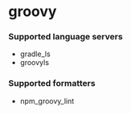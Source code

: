 <!--- THIS DOCUMENT IS AUTOMATICALLY GENERATED, DON'T EDIT IT -->
# groovy

### Supported language servers

- gradle_ls
- groovyls

### Supported formatters

- npm_groovy_lint
